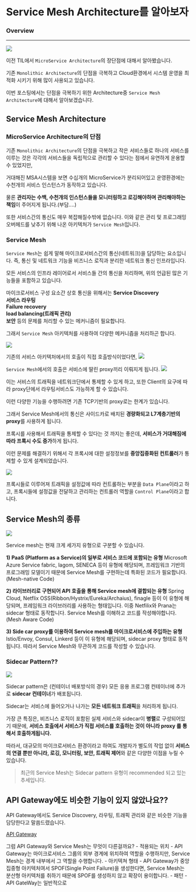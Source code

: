 # Service Mesh Architecture를 알아보자

### Overview
- - -

<img src="../img/monolithic_vs_microservices.jpg">

이전 TIL에서 `MicroService Architecture`의 장단점에 대해서 알아봤습니다.

기존 `Monolithic Architecture`의 단점을 극복하고 Cloud환경에서 시스템 운영을 최적화 시키기 위해 많이 사용되고 있습니다.

이번 포스팅에서는 단점을 극복하기 위한 Architecture중 `Service Mesh Architecture`에 대해서 알아보겠습니다.

## Service Mesh Architecture

### MicroService Architecture의 단점
기존 `Monolithic Architecture`의 단점을 극복하고 작은 서비스들로 하나의 서비스를 이루는 것은 각각의 서비스들을 독립적으로 관리할 수 있다는 점에서 유연하게 운용할 수 있었지만,

거대해진 MSA시스템을 보면 수십개의 MicroService가 분리되어있고 운영환경에는 수천개의 서비스 인스턴스가 동작하고 있습니다.

물론 **관리자는 수백, 수천개의 인스턴스들을 모니터링하고 로깅해야하며 관리해야하는 책임**이 주어지게 됩니다.(부담....)

또한 서비스간의 통신도 매우 복잡해질수밖에 없습니다.
이와 같은 관리 및 프로그래밍 오버헤드를 낮추기 위해 나온 아키텍처가 `Service Mesh`입니다.

### Service Mesh
`Service Mesh`는 쉽게 말해 마이크로서비스간의 통신(네트워크)을 담당하는 요소입니다. 즉, 통신 및 네트워크 기능을 비즈니스 로직과 분리한 네트워크 통신 인프라입니다.

모든 서비스의 인프라 레이어로서 서비스들 간의 통신을 처리하며, 위의 언급된 많은 기능들을 포함하고 있습니다.

마이크로서비스 구성 요소간 상호 통신을 위해서는 
**Service Discovery**  
**서비스 라우팅**  
**Failure recovery**  
**load balancing(트래픽 관리)**  
**보안** 등의 문제를 처리할 수 있는 메커니즘이 필요합니다.

그래서 `Service Mesh` 아키텍처를 사용하여 다양한 메커니즘을 처리하곤 합니다.

<img src="../img/service-mesh-generic-topology.png">

기존의 서비스 아키텍처에서의 호출이 직접 호출방식이었다면,
<img src="../img/last-architecture.png">

`Service Mesh`에서의 호출은 서비스에 딸린 proxy끼리 이뤄지게 됩니다.
<img src="../img/now-architecture.png">

이는 서비스의 트래픽을 네트워크단에서 통제할 수 있게 하고, 또한 Client의 요구에 따라 proxy단에서 라우팅서비스도 가능하게 할 수 있습니다.

이런 다양한 기능을 수행하려면 기존 TCP기반의 proxy로는 한계가 있습니다.

그래서 Service Mesh에서의 통신은 사이드카로 배치된 **경량화되고 L7계층기반의 proxy**를 사용하게 됩니다.

프록시를 사용해서 트래픽을 통제할 수 있다는 것 까지는 좋은데, **서비스가 거대해짐에 따라 프록시 수도 증가**하게 됩니다.

이런 문제를 해결하기 위해서 각 프록시에 대한 설정정보를 **중앙집중화된 컨트롤러**가 통제할 수 있게 설계되었습니다.

<img src="../img/ServiceMesh_ControlPlane.png">

프록시들로 이루어져 트래픽을 설정값에 따라 컨트롤하는 부분을 `Data Plane`이라고 하고,
프록시들에 설정값을 전달하고 관리하는 컨트롤러 역할을 `Control Plane`이라고 합니다.

## Service Mesh의 종류
<img src="../img/ServiceMeshKind.png">

Service mesh는 현재 크게 세가지 유형으로 구분할 수 있습니다.

**1) PaaS (Platform as a Service)의 일부로 서비스 코드에 포함되는 유형**
Microsoft Azure Service fabric, lagom, SENECA 등이 유형에 해당되며, 프레임워크 기반의 프로그래밍 모델이기 때문에 Service Mesh를 구현하는데 특화된 코드가 필요합니다. (Mesh-native Code)

**2) 라이브러리로 구현되어 API 호출을 통해 Service mesh에 결합되는 유형**
Spring Cloud, Netflix OSS(Ribbon/Hystrix/Eureka/Archaius), finagle 등이 이 유형에 해당되며, 프레임워크 라이브러리를 사용하는 형태입니다. 이중 Netfilix와 Prana는 sidecar 형태로 동작합니다. Service Mesh를 이해하고 코드를 작성해야합니다. (Mesh Aware Code)

**3) Side car proxy를 이용하여 Service mesh를 마이크로서비스에 주입하는 유형**
Istio/Envoy, Consul, Linkerd 등이 이 유형에 해당되며, sidecar proxy 형태로 동작됩니다. 따라서 Service Mesh와 무관하게 코드를 작성할 수 있습니다.

### Sidecar Pattern??

<img src="../img/sidecar.png">

Sidecar pattern은 (컨테이너 배포방식의 경우) 모든 응용 프로그램 컨테이너에 추가로 **sidecar 컨테이너**가 배포됩니다. 

Sidecar는 서비스에 들어오거나 나가는 **모든 네트워크 트래픽**을 처리하게 됩니다.

가장 큰 특징은, 비즈니스 로직이 포함된 실제 서비스와 sidecar이 **병렬**로 구성되어있기 때문에, **서비스 호출에서 서비스가 직접 서비스를 호출하는 것이 아니라 proxy 를 통해서 호출하게됩니다.**

따라서, 대규모의 마이크로서비스 환경이라고 하여도 개발자가 별도의 작업 없이 **서비스의 연결 뿐만 아니라, 로깅, 모니터링, 보안, 트래픽 제어**와 같은 다양한 이점을 누릴 수 있습니다.

> 최근의 Service Mesh는 Sidecar pattern 유형이 recommended 되고 있는 추세입니다.

## API Gateway에도 비슷한 기능이 있지 않았나요??

API Gateway에서도 Service Discovery, 라우팅, 트래픽 관리와 같은 비슷한 기능을 담당한다고 말씀드렸습니다.

[API Gateway](./API-Gateway.md)

그럼 API Gateway와 Service Mesh는 무엇이 다른걸까요?
    - 적용되는 위치
      - API Gateway는 마이크로서비스 그룹의 외부 경계에 위치하여 역할을 수행하지만, Service Mesh는 경계 내부에서 그 역할을 수행합니다.
    - 아키텍쳐 형태
      - API Gateway가 중앙집중형 아키텍처여서 SPOF(Single Point Failure)을 생성한다면, Service Mesh는 분산형 아키텍처를 취하기 때문에 SPOF를 생성하지 않고 확장이 용이합니다.
    - 패턴
      - API GateWay는 일반적으로 
